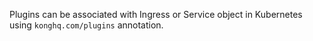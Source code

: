 Plugins can be associated with Ingress or Service object in Kubernetes using `konghq.com/plugins` annotation.
